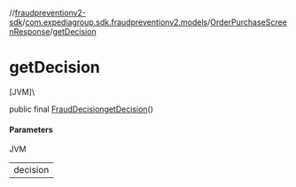//[fraudpreventionv2-sdk](../../../index.md)/[com.expediagroup.sdk.fraudpreventionv2.models](../index.md)/[OrderPurchaseScreenResponse](index.md)/[getDecision](get-decision.md)

# getDecision

[JVM]\

public final [FraudDecision](../-fraud-decision/index.md)[getDecision](get-decision.md)()

#### Parameters

JVM

| |
|---|
| decision |
